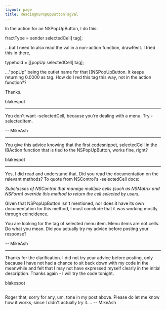 ```yaml
---
layout: page
title: ReadingNSPopUpButtonTagVal
---
```


In the action for an NSPopUpButton, I do this:

    
fractType = sender selectedCell] tag];


...but I need to also read the  val in a non-action function, drawRect.  I tried this in there, 

    
typehold = [[popUp selectedCell] tag];


..."popUp" being the outlet name for that [[NSPopUpButton.  It keeps returning 0.0000 as tag.  How do I red this tag this way, not in the action function??

Thanks.


blakespot

----

You don't want -selectedCell, because you're dealing with a menu. Try -selectedItem.

-- MikeAsh

----

You give this advice knowing that the first codesnippet, selectedCell in the IBAction function that is tied to the NSPopUpButton, works fine, right?  

blakespot

----

Yes, I did read and understand that. Did you read the documentation on the relevant methods? To quote from NSControl's -selectedCell docs:

*Subclasses of NSControl that manage multiple cells (such as NSMatrix and NSForm) override this method to return the cell selected by users.*

Given that NSPopUpButton isn't mentioned, nor does it have its own documentation for this method, I must conclude that it was working mostly through coincidence.

You are looking for the tag of selected menu item. Menu items are not cells. Do what you mean. Did you actually try my advice before posting your response?

-- MikeAsh

----

Thanks for the clarification.  I did not try your advice before posting, only because I have not had a chance to sit back down with my code in the meanwhile and felt that I may not have expressed myself clearly in the initial description.  Thanks again - I will try the code tonight.

blakespot

----

Roger that, sorry for any, um, tone in my post above. Please do let me know how it works, since I didn't actually *try* it.... -- MikeAsh

